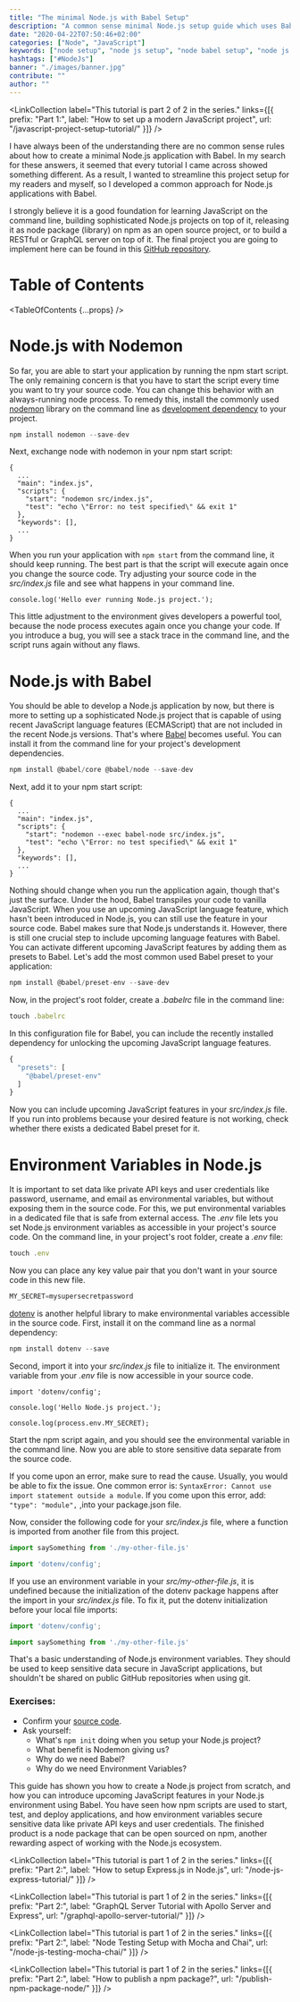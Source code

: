 ```yaml
---
title: "The minimal Node.js with Babel Setup"
description: "A common sense minimal Node.js setup guide which uses Babel and Nodemon: Whereas Babel with the Babel Cli is used for enabling recent JavaScript language features, Nodemon is used for keeping your node process up and running ..."
date: "2020-04-22T07:50:46+02:00"
categories: ["Node", "JavaScript"]
keywords: ["node setup", "node js setup", "node babel setup", "node js babel setup"]
hashtags: ["#NodeJs"]
banner: "./images/banner.jpg"
contribute: ""
author: ""
---
```


<Sponsorship />

<LinkCollection label="This tutorial is part 2 of 2 in the series." links={[{ prefix: "Part 1:", label: "How to set up a modern JavaScript project", url: "/javascript-project-setup-tutorial/" }]} />

I have always been of the understanding there are no common sense rules about how to create a minimal Node.js application with Babel. In my search for these answers, it seemed that every tutorial I came across showed something different. As a result, I wanted to streamline this project setup for my readers and myself, so I developed a common approach for Node.js applications with Babel.

I strongly believe it is a good foundation for learning JavaScript on the command line, building sophisticated Node.js projects on top of it, releasing it as node package (library) on npm as an open source project, or to build a RESTful or GraphQL server on top of it. The final project you are going to implement here can be found in this [GitHub repository](https://github.com/rwieruch/node-babel-server).

# Table of Contents

<TableOfContents {...props} />

# Node.js with Nodemon

So far, you are able to start your application by running the npm start script. The only remaining concern is that you have to start the script every time you want to try your source code. You can change this behavior with an always-running node process. To remedy this, install the commonly used [nodemon](https://github.com/remy/nodemon) library on the command line as [development dependency](https://docs.npmjs.com/files/package.json#dependencies) to your project.

```javascript
npm install nodemon --save-dev
```

Next, exchange node with nodemon in your npm start script:

```javascript{5}
{
  ...
  "main": "index.js",
  "scripts": {
    "start": "nodemon src/index.js",
    "test": "echo \"Error: no test specified\" && exit 1"
  },
  "keywords": [],
  ...
}
```

When you run your application with `npm start` from the command line, it should keep running. The best part is that the script will execute again once you change the source code. Try adjusting your source code in the *src/index.js* file and see what happens in your command line.

```javascript{1}
console.log('Hello ever running Node.js project.');
```

This little adjustment to the environment gives developers a powerful tool, because the node process executes again once you change your code. If you introduce a bug, you will see a stack trace in the command line, and the script runs again without any flaws.

# Node.js with Babel

You should be able to develop a Node.js application by now, but there is more to setting up a sophisticated Node.js project that is capable of using recent JavaScript language features (ECMAScript) that are not included in the recent Node.js versions. That's where [Babel](https://babeljs.io/) becomes useful. You can install it from the command line for your project's development dependencies.

```javascript
npm install @babel/core @babel/node --save-dev
```

Next, add it to your npm start script:

```javascript{5}
{
  ...
  "main": "index.js",
  "scripts": {
    "start": "nodemon --exec babel-node src/index.js",
    "test": "echo \"Error: no test specified\" && exit 1"
  },
  "keywords": [],
  ...
}
```

Nothing should change when you run the application again, though that's just the surface. Under the hood, Babel transpiles your code to vanilla JavaScript. When you use an upcoming JavaScript language feature, which hasn't been introduced in Node.js, you can still use the feature in your source code. Babel makes sure that Node.js understands it. However, there is still one crucial step to include upcoming language features with Babel. You can activate different upcoming JavaScript features by adding them as presets to Babel. Let's add the most common used Babel preset to your application:

```javascript
npm install @babel/preset-env --save-dev
```


Now, in the project's root folder, create a *.babelrc* file in the command line:

```javascript
touch .babelrc
```

In this configuration file for Babel, you can include the recently installed dependency for unlocking the upcoming JavaScript language features.

```javascript
{
  "presets": [
    "@babel/preset-env"
  ]
}
```

Now you can include upcoming JavaScript features in your *src/index.js* file. If you run into problems because your desired feature is not working, check whether there exists a dedicated Babel preset for it.

# Environment Variables in Node.js

It is important to set data like private API keys and user credentials like password, username, and email as environmental variables, but without exposing them in the source code. For this, we put environmental variables in a dedicated file that is safe from external access. The *.env* file lets you set Node.js environment variables as accessible in your project's source code. On the command line, in your project's root folder, create a *.env* file:

```javascript
touch .env
```

Now you can place any key value pair that you don't want in your source code in this new file.

```javascript
MY_SECRET=mysupersecretpassword
```

[dotenv](https://github.com/motdotla/dotenv) is another helpful library to make environmental variables accessible in the source code. First, install it on the command line as a normal dependency:

```javascript
npm install dotenv --save
```

Second, import it into your *src/index.js* file  to initialize it. The environment variable from your *.env* file is now accessible in your source code.

```javascript{1,5}
import 'dotenv/config';

console.log('Hello Node.js project.');

console.log(process.env.MY_SECRET);
```

Start the npm script again, and you should see the environmental variable in the command line. Now you are able to store sensitive data separate from the source code.

If you come upon an error, make sure to read the cause. Usually, you would be able to fix the issue. One common error is:
`SyntaxError: Cannot use import statement outside a module`.
If you come upon this error, add:   
`"type": "module",`
,into your package.json file.


Now, consider the following code for your *src/index.js* file, where a function is imported from another file from this project.

```javascript
import saySomething from './my-other-file.js'

import 'dotenv/config';
```

If you use an environment variable in your *src/my-other-file.js*, it is undefined because the initialization of the dotenv package happens after the import in your *src/index.js* file. To fix it, put the dotenv initialization before your local file imports:

```javascript
import 'dotenv/config';

import saySomething from './my-other-file.js'
```

That's a basic understanding of Node.js environment variables. They should be used to keep sensitive data secure in JavaScript applications, but shouldn't be shared on public GitHub repositories when using git.

### Exercises:

* Confirm your [source code](https://github.com/rwieruch/node-babel-server).
* Ask yourself:
  * What's `npm init` doing when you setup your Node.js project?
  * What benefit is Nodemon giving us?
  * Why do we need Babel?
  * Why do we need Environment Variables?

<Divider />

This guide has shown you how to create a Node.js project from scratch, and how you can introduce upcoming JavaScript features in your Node.js environment using Babel. You have seen how npm scripts are used to start, test, and deploy applications, and how environment variables secure sensitive data like private API keys and user credentials. The finished product is a node package that can be open sourced on npm, another rewarding aspect of working with the Node.js ecosystem.

<LinkCollection label="This tutorial is part 1 of 2 in the series." links={[{ prefix: "Part 2:", label: "How to setup Express.js in Node.js", url: "/node-js-express-tutorial/" }]} />

<LinkCollection label="This tutorial is part 1 of 2 in the series." links={[{ prefix: "Part 2:", label: "GraphQL Server Tutorial with Apollo Server and Express", url: "/graphql-apollo-server-tutorial/" }]} />

<LinkCollection label="This tutorial is part 1 of 2 in the series." links={[{ prefix: "Part 2:", label: "Node Testing Setup with Mocha and Chai", url: "/node-js-testing-mocha-chai/" }]} />

<LinkCollection label="This tutorial is part 1 of 2 in the series." links={[{ prefix: "Part 2:", label: "How to publish a npm package?", url: "/publish-npm-package-node/" }]} />

